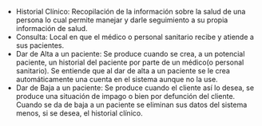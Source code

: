 - Historial Clínico: Recopilación de la información sobre la salud de una persona lo cual permite manejar y darle seguimiento a su propia información de salud.
- Consulta: Local en que el médico o personal sanitario recibe y atiende a sus pacientes.
- Dar de Alta a un paciente: Se produce cuando se crea, a un potencial paciente, un historial del paciente por parte de un médico(o personal sanitario). Se entiende que al dar de alta a un paciente se le crea automáticamente una cuenta en el sistema aunque no la use.
- Dar de Baja a un paciente: Se produce cuando el cliente así lo desea, se produce una situación de impago o bien por defunción del cliente. Cuando se da de baja a un paciente se eliminan sus datos del sistema menos, si se desea, el historial clínico.
